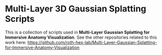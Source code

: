 # Multi-Layer 3D Gaussian Splatting Scripts

This is a collection of scripts used in **Multi-Layer Gaussian Splatting for Immersive Anatomy Visualization**. See the other repositories related to this work here: https://github.com/roth-hex-lab/Multi-Layer-Gaussian-Splatting-for-Immersive-Anatomy-Visualization

